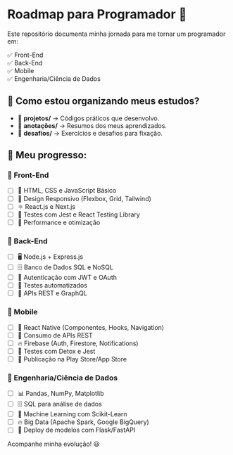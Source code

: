 # Roadmap para Programador 🚀

Este repositório documenta minha jornada para me tornar um programador em:

✅ Front-End  
✅ Back-End  
✅ Mobile  
✅ Engenharia/Ciência de Dados  

## 📌 Como estou organizando meus estudos?
- 📂 **projetos/** → Códigos práticos que desenvolvo.
- 📂 **anotações/** → Resumos dos meus aprendizados.
- 📂 **desafios/** → Exercícios e desafios para fixação.

## 📅 Meu progresso:
### 🔹 Front-End
- [ ] 📖 HTML, CSS e JavaScript Básico
- [ ] 🎨 Design Responsivo (Flexbox, Grid, Tailwind)
- [ ] ⚛️ React.js e Next.js
- [ ] 🧪 Testes com Jest e React Testing Library
- [ ] 🚀 Performance e otimização

### 🔹 Back-End
- [ ] 🖥️ Node.js + Express.js
- [ ] 🗄️ Banco de Dados SQL e NoSQL
- [ ] 🔑 Autenticação com JWT e OAuth
- [ ] 🧪 Testes automatizados
- [ ] 📡 APIs REST e GraphQL

### 🔹 Mobile
- [ ] 📱 React Native (Componentes, Hooks, Navigation)
- [ ] 🔗 Consumo de APIs REST
- [ ] 🔥 Firebase (Auth, Firestore, Notifications)
- [ ] 🧪 Testes com Detox e Jest
- [ ] 🚀 Publicação na Play Store/App Store

### 🔹 Engenharia/Ciência de Dados
- [ ] 📊 Pandas, NumPy, Matplotlib
- [ ] 🗄️ SQL para análise de dados
- [ ] 🤖 Machine Learning com Scikit-Learn
- [ ] 🔥 Big Data (Apache Spark, Google BigQuery)
- [ ] 🚀 Deploy de modelos com Flask/FastAPI

Acompanhe minha evolução! 😃
